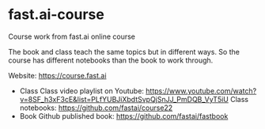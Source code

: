 # fast.ai-course
Course work from fast.ai online course

The book and class teach the same topics but in different ways. So the course has
different notebooks than the book to work through.

Website: https://course.fast.ai
- Class
Class video playlist on Youtube: https://www.youtube.com/watch?v=8SF_h3xF3cE&list=PLfYUBJiXbdtSvpQjSnJJ_PmDQB_VyT5iU
Class notebooks: https://github.com/fastai/course22
- Book
Github published book: https://github.com/fastai/fastbook
